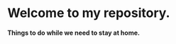 <h1>Welcome to my repository.</h1>

<p><strong>Things to do while we need to stay at home.</strong></p>
